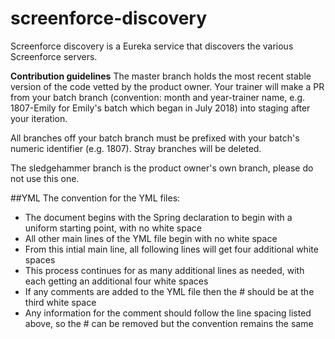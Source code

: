 # screenforce-discovery

Screenforce discovery is a Eureka service that discovers the various Screenforce servers.

**Contribution guidelines**
The master branch holds the most recent stable version of the code vetted by the product owner. Your trainer will make a PR from your batch branch (convention: month and year-trainer name, e.g. 1807-Emily for Emily's batch which began in July 2018) into staging after your iteration.

All branches off your batch branch must be prefixed with your batch's numeric identifier (e.g. 1807). Stray branches will be deleted.

The sledgehammer branch is the product owner's own branch, please do not use this one.

##YML
The convention for the YML files:
- The document begins with the Spring declaration to begin with a uniform starting point, with no white space
- All other main lines of the YML file begin with no white space 
- From this intial main line, all following lines will get four additional white spaces
- This process continues for as many additional lines as needed, with each getting an additional four white spaces
- If any comments are added to the YML file then the # should be at the third white space
- Any information for the comment should follow the line spacing listed above, so the # can be removed but the convention remains the same